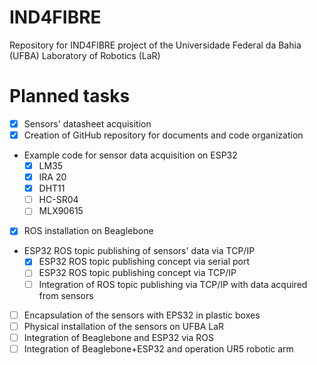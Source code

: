 # IND4FIBRE
Repository for IND4FIBRE project of the Universidade Federal da Bahia (UFBA) Laboratory of Robotics (LaR)

# Planned tasks
- [x] Sensors' datasheet acquisition
- [x] Creation of GitHub repository for documents and code organization
- Example code for sensor data acquisition on ESP32
    - [x] LM35
    - [x] IRA 20
    - [x] DHT11
    - [ ] HC-SR04
    - [ ] MLX90615
- [x] ROS installation on Beaglebone
- ESP32 ROS topic publishing of sensors' data via TCP/IP
    - [x] ESP32 ROS topic publishing concept via serial port
    - [ ] ESP32 ROS topic publishing concept via TCP/IP
    - [ ] Integration of ROS topic publishing via TCP/IP with data acquired from sensors
- [ ] Encapsulation of the sensors with EPS32 in plastic boxes
- [ ] Physical installation of the sensors on UFBA LaR
- [ ] Integration of Beaglebone and ESP32 via ROS
- [ ] Integration of Beaglebone+ESP32 and operation UR5 robotic arm
